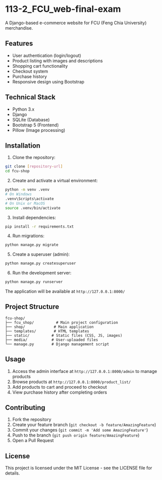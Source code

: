 # 113-2_FCU_web-final-exam

A Django-based e-commerce website for FCU (Feng Chia University) merchandise.

## Features

- User authentication (login/logout)
- Product listing with images and descriptions
- Shopping cart functionality
- Checkout system
- Purchase history
- Responsive design using Bootstrap

## Technical Stack

- Python 3.x
- Django
- SQLite (Database)
- Bootstrap 5 (Frontend)
- Pillow (Image processing)

## Installation

1. Clone the repository:
```bash
git clone [repository-url]
cd fcu-shop
```

2. Create and activate a virtual environment:
```bash
python -m venv .venv
# On Windows
.venv\Scripts\activate
# On Unix or MacOS
source .venv/bin/activate
```

3. Install dependencies:
```bash
pip install -r requirements.txt
```

4. Run migrations:
```bash
python manage.py migrate
```

5. Create a superuser (admin):
```bash
python manage.py createsuperuser
```

6. Run the development server:
```bash
python manage.py runserver
```

The application will be available at `http://127.0.0.1:8000/`

## Project Structure

```
fcu-shop/
├── fcu_shop/          # Main project configuration
├── shop/             # Main application
├── templates/        # HTML templates
├── static/          # Static files (CSS, JS, images)
├── media/           # User-uploaded files
└── manage.py        # Django management script
```

## Usage

1. Access the admin interface at `http://127.0.0.1:8000/admin` to manage products
2. Browse products at `http://127.0.0.1:8000/product_list/`
3. Add products to cart and proceed to checkout
4. View purchase history after completing orders

## Contributing

1. Fork the repository
2. Create your feature branch (`git checkout -b feature/AmazingFeature`)
3. Commit your changes (`git commit -m 'Add some AmazingFeature'`)
4. Push to the branch (`git push origin feature/AmazingFeature`)
5. Open a Pull Request

## License

This project is licensed under the MIT License - see the LICENSE file for details.